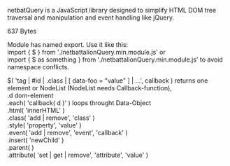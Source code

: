 netbatQuery is a JavaScript library designed to simplify HTML DOM tree traversal and manipulation and event handling like jQuery.

637 Bytes

Module has named export. Use it like this:<br>
import { $ } from './netbattalionQuery.min.module.js' or<br>
import { $ as something } from './netbattalionQuery.min.module.js' to avoid namespace conflicts.

$( 'tag | #id | .class | [ data-foo = "value" ] | ...', callback ) returns one element or NodeList (NodeList needs Callback-function),<br>
.d dom-element<br>
.each( 'callback( d )' ) loops throught Data-Object<br>
.html( 'innerHTML' )<br>
.class( 'add | remove', 'class' )<br>
.style( 'property', 'value' )<br>
.event( 'add | remove', 'event', 'callback' )<br>
.insert( 'newChild' )<br>
.parent( )<br>
.attribute( 'set | get | remove', 'attribute', 'value' )
